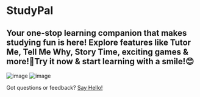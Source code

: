 # StudyPal
## Your one-stop learning companion that makes studying fun is here! Explore features like Tutor Me, Tell Me Why, Story Time, exciting games & more!🤩Try it now & start learning with a smile!😊
![image](https://github.com/user-attachments/assets/f9ee63b6-d0fd-43ad-b168-5df0e9ec2d6a)
![image](https://github.com/user-attachments/assets/c7256bf9-0535-4c4a-add2-f4479e01f1ca)

Got questions or feedback?
[Say Hello!](https://x.com/cosmosco_wand)

